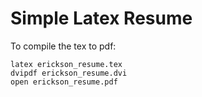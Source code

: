 Simple Latex Resume
===================

To compile the tex to pdf:

	latex erickson_resume.tex
	dvipdf erickson_resume.dvi
	open erickson_resume.pdf
